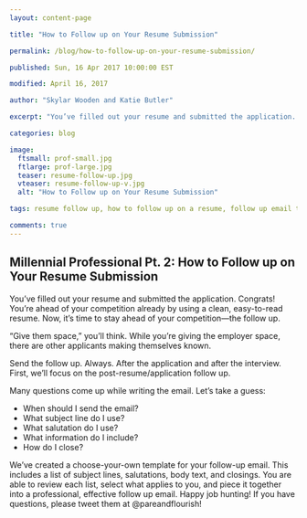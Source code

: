 ```yaml
---
layout: content-page

title: "How to Follow up on Your Resume Submission"

permalink: /blog/how-to-follow-up-on-your-resume-submission/

published: Sun, 16 Apr 2017 10:00:00 EST

modified: April 16, 2017

author: "Skylar Wooden and Katie Butler"

excerpt: "You’ve filled out your resume and submitted the application. Congrats! You’re ahead of your competition already by using a clean, easy-to-read resume. Now, it’s time to stay ahead of your competition—the follow up."

categories: blog

image:
  ftsmall: prof-small.jpg
  ftlarge: prof-large.jpg
  teaser: resume-follow-up.jpg
  vteaser: resume-follow-up-v.jpg
  alt: "How to Follow up on Your Resume Submission"

tags: resume follow up, how to follow up on a resume, follow up email template, when to follow up

comments: true
---
```


## Millennial Professional Pt. 2: How to Follow up on Your Resume Submission

You’ve filled out your resume and submitted the application. Congrats! You’re ahead of your competition already by using a clean, easy-to-read resume. Now, it’s time to stay ahead of your competition—the follow up. 

“Give them space,” you’ll think. While you’re giving the employer space, there are other applicants making themselves known. 

Send the follow up. Always. After the application and after the interview. First, we’ll focus on the post-resume/application follow up. 

Many questions come up while writing the email. Let’s take a guess: 

<ul>
	<li>When should I send the email?</li>
	<li>What subject line do I use?</li>
	<li>What salutation do I use?</li>
	<li>What information do I include?</li> 
	<li>How do I close?</li>
</ul>

We’ve created a choose-your-own template for your follow-up email. This includes a list of subject lines, salutations, body text, and closings. You are able to review each list, select what applies to you, and piece it together into a professional, effective follow up email. Happy job hunting! If you have questions, please tweet them at @pareandflourish! 
